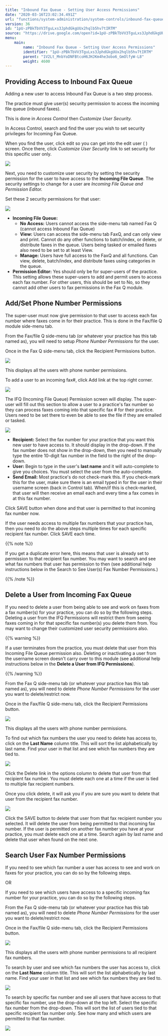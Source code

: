 ```yaml
---
title: "Inbound Fax Queue - Setting User Access Permissions"
date: "2020-03-16T23:02:34.491Z"
url: "functions/system-administration/system-controls/inbound-fax-queue-setting-user-access-permissions.html"
version: 36
id: "1pU-zPBkTbVV3TguLxs3JphdGkgUUx2hqlb5hv7tIRTM"
source: "https://drive.google.com/open?id=1pU-zPBkTbVV3TguLxs3JphdGkgUUx2hqlb5hv7tIRTM"
menu:
    main:
        name: "Inbound Fax Queue - Setting User Access Permissions"
        identifier: "1pU-zPBkTbVV3TguLxs3JphdGkgUUx2hqlb5hv7tIRTM"
        parent: "1V2Lt_MnbYoDNFBtcoH6JHJKm4he3obo6_GmOlfyW-L8"
        weight: 4600
---
```

## Providing Access to Inbound Fax Queue

Adding a new user to access Inbound Fax Queue is a two step process.

The practice must give user(s) security permission to access the incoming file queue (inbound faxes).

This is done in *Access Control* then *Customize User Security.*

In Access Control, search and find the user you wish to set security privileges for Incoming Fax Queue.

When you find the user, click edit so you can get into the edit user ( ) screen. Once there, click *Customize User Security* link to set security for this specific user only.

![](inbound-fax-queue-setting-user-access-permissions.images/image1.png)

Next, you need to customize user security by setting the security permission for the user to have access to the **Incoming File Queue**. The security settings to change for a user are *Incoming File Queue and Permission Editor.*

Set these 2 security permissions for that user:

![](inbound-fax-queue-setting-user-access-permissions.images/image2.png)

* <strong>Incoming File Queue:</strong>
    * <strong>No Access:</strong> Users cannot access the side-menu tab named Fax Q (cannot access Inbound Fax Queue)
    * <strong>View:</strong> Users can access the side-menu tab FaxQ, and can only view and print. Cannot do any other functions to batch/index, or delete, or distribute faxes in the queue. Users being tasked or emailed faxes also need to be set to at least View.
    * <strong>Manage:</strong> Users have full access to the FaxQ and all functions. Can view, delete, batch/index, and distribute faxes using categories in the queue.
* <strong>Permission Editor:</strong> Yes should only be for super-users of the practice. This setting allows these super-users to add and permit users to access each fax number. For other users, this should be set to No, so they cannot add other users to fax permissions in the Fax Q module.

## Add/Set Phone Number Permissions

The super-user must now give permission to that user to access each fax number where faxes come in for their practice. This is done in the Fax/file Q module side-menu tab.

From the Fax/file Q side-menu tab (or whatever your practice has this tab named as), you will need to setup *Phone Number Permissions* for the user.

Once in the Fax Q side-menu tab, click the Recipient Permissions button.

![](inbound-fax-queue-setting-user-access-permissions.images/image4.png)

This displays all the users with phone number permissions.

To add a user to an incoming fax#, click Add link at the top right corner.

![](inbound-fax-queue-setting-user-access-permissions.images/image5.png)

The IFQ (Incoming File Queue) Permission screen will display. The super-user will fill out this section to allow a user to a practice's fax number so they can process faxes coming into that specific fax # for their practice. Users need to be set there to even be able to see the file if they are emailed or tasked.

![](inbound-fax-queue-setting-user-access-permissions.images/image6.png)

* <strong>Recipient:</strong> Select the fax number for your practice that you want this new user to have access to. It should display in the drop-down. If the fax number does not show in the drop-down, then you need to manually type the entire 10-digit fax number in the field to the right of the drop-down.
* <strong>User:</strong> Begin to type in the user's <strong>last name</strong> and it will auto-complete to give you choices. You must select the user from the auto-complete.
* <strong>Send Email:</strong> Most practice's do not check-mark this. If you check-mark this for the user, make sure there is an email typed in for the user in their username screen (back in Control tab). When/if this is check-marked, that user will then receive an email each and every time a fax comes in at this fax number.

Click SAVE button when done and that user is permitted to that incoming fax number now.

If the user needs access to multiple fax numbers that your practice has, then you need to do the above steps multiple times for each specific recipient fax number. Click SAVE each time.

{{% note %}}

If you get a duplicate error here, this means that user is already set to permission to that recipient fax number. You may want to search and see what fax numbers that user has permission to then (see additional help instructions below in the Search to See User(s) Fax Number Permissions.)

{{% /note %}}


## Delete a User from Incoming Fax Queue

If you need to delete a user from being able to see and work on faxes from a fax number(s) for your practice, you can do so by the following steps. Deleting a user from the IFQ Permissions will restrict them from seeing faxes coming in for that specific fax number(s) you delete them from. You may want to change their customized user security permissions also.

{{% warning %}}

If a user terminates from the practice, you must delete that user from this Incoming File Queue permission also. Deleting or inactivating a user from the username screen doesn't carry over to this module (see additional help instructions below in the **Delete a User from IFQ Permissions**).

{{% /warning %}}


From the Fax Q side-menu tab (or whatever your practice has this tab named as), you will need to delete *Phone Number Permissions* for the user you want to delete/restrict now.

Once in the Fax/file Q side-menu tab, click the Recipient Permissions button.

![](inbound-fax-queue-setting-user-access-permissions.images/image7.png)

This displays all the users with phone number permissions.

To find out which fax numbers the user you need to delete has access to, click on the **Last Name** column title. This will sort the list alphabetically by last name. Find your user in that list and see which fax numbers they are tied to.

![](inbound-fax-queue-setting-user-access-permissions.images/image8.png)

Click the Delete link in the options column to delete that user from that recipient fax number. You must delete each one at a time if the user is tied to multiple fax recipient numbers.

Once you click delete, it will ask you if you are sure you want to delete that user from the recipient fax number.

![](https://lh3.googleusercontent.com/MYJjqvk0Nm-2lpVloyVLjj9rpHRnKEjbp3BnMGUQuLCRQrRfUI_i08fYGA1T3hUNUXhqnJYTcKslELkeBMiaVQEts51DmVYWY0O3wFySN5vSzwxa5zhXRB-vapRARqOWwIyYrydHVE_rTFnVsw)

Click the SAVE button to delete that user from that fax recipient number you selected. It will delete the user from being permitted to that incoming fax number. If the user is permitted on another fax number you have at your practice, you must delete each one at a time. Search again by last name and delete that user when found on the next one.

## Search User Fax Number Permissions

If you need to see which fax number a user has access to see and work on faxes for your practice, you can do so by the following steps.

OR

If you need to see which users have access to a specific incoming fax number for your practice, you can do so by the following steps.

From the Fax Q side-menu tab (or whatever your practice has this tab named as), you will need to delete *Phone Number Permissions* for the user you want to delete/restrict now.

Once in the Fax/file Q side-menu tab, click the Recipient Permissions button.

![](https://lh5.googleusercontent.com/VQCMZZyFEr5wg28tr2qUz8_NTuZi_ff7fiMOOygLMC-rf4KarXRKy6rtbLQR46kBtDgMNaRaxza7ipWlS45xqtLCXUueYMuePXK8bUJh__Ir243semVZmvFVhqnY1Lc74Jkz2zLIOMcr1V3pPg)

This displays all the users with phone number permissions to all recipient fax numbers.

To search by user and see which fax numbers the user has access to, click on the **Last Name** column title. This will sort the list alphabetically by last name. Find your user in that list and see which fax numbers they are tied to.

![](https://lh6.googleusercontent.com/oKmEZQZIsE9JGBnXAgF-MuIlWlshN7U5EWxyXR5fyUbGhcXI9RDN5Db15imt4yCCT-qwfHQmTvQX46HiKmXocuVrHbqhOcEpX70XhMt8gVnIvKQqv9-1pdKt6aUdXvCbPmX1jFx3dkuLq63r-g)

To search by specific fax number and see all users that have access to that specific fax number, use the drop-down at the top left. Select the specific fax number from the drop-down. This will sort the list of users tied to that specific recipient fax number only. See how many and which users are permitted to that fax number.

![](https://lh3.googleusercontent.com/wEkWNJ8FNdhmFmvth8r-4Zq7mcbRPP5uaNald7fMVtmkmG0bWcKGhELFjDDsTlE3MucGa1m03x9oUpuRUDy-t8hleozXnmenbykAqiL559sjQ9qxgrBffJpKjYBR_thcKzvgop3HS297Cubzug)

